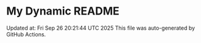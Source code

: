 # My Dynamic README
Updated at: Fri Sep 26 20:21:44 UTC 2025
This file was auto-generated by GitHub Actions.

